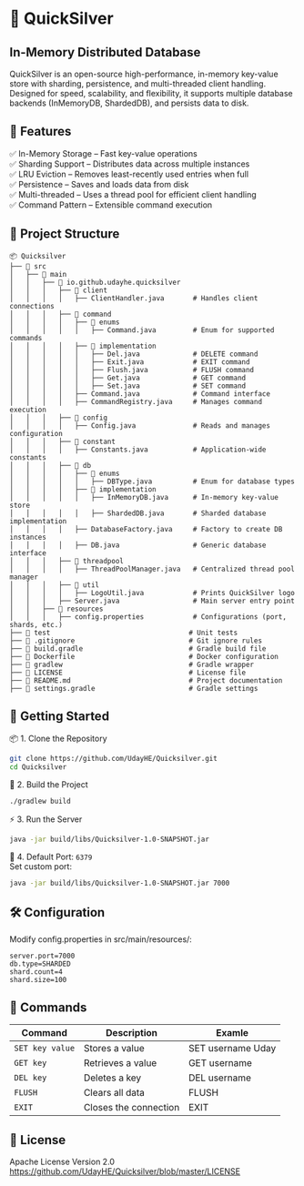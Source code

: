 # 🚀 QuickSilver
## In-Memory Distributed Database
QuickSilver is an open-source high-performance, in-memory key-value store with sharding, persistence, and multi-threaded client handling. <br> 
Designed for speed, scalability, and flexibility, it supports multiple database backends (InMemoryDB, ShardedDB), and persists data to disk.<br>

## 📌 Features
✅ In-Memory Storage – Fast key-value operations  <br>
✅ Sharding Support – Distributes data across multiple instances  <br>
✅ LRU Eviction – Removes least-recently used entries when full  <br>
✅ Persistence – Saves and loads data from disk  <br>
✅ Multi-threaded – Uses a thread pool for efficient client handling  <br>
✅ Command Pattern – Extensible command execution  <br>

## 📂 Project Structure
```shell
📦 Quicksilver
├── 📂 src
│   ├── 📂 main
│   │   ├── 📂 io.github.udayhe.quicksilver
│   │   │   ├── 📂 client
│   │   │   │   ├── ClientHandler.java       # Handles client connections
│   │   │   ├── 📂 command
│   │   │   │   ├── 📂 enums
│   │   │   │   │   ├── Command.java         # Enum for supported commands
│   │   │   │   ├── 📂 implementation
│   │   │   │   │   ├── Del.java             # DELETE command
│   │   │   │   │   ├── Exit.java            # EXIT command
│   │   │   │   │   ├── Flush.java           # FLUSH command
│   │   │   │   │   ├── Get.java             # GET command
│   │   │   │   │   ├── Set.java             # SET command
│   │   │   │   ├── Command.java             # Command interface
│   │   │   │   ├── CommandRegistry.java     # Manages command execution
│   │   │   ├── 📂 config
│   │   │   │   ├── Config.java              # Reads and manages configuration
│   │   │   ├── 📂 constant
│   │   │   │   ├── Constants.java           # Application-wide constants
│   │   │   ├── 📂 db
│   │   │   │   ├── 📂 enums
│   │   │   │   │   ├── DBType.java          # Enum for database types
│   │   │   │   ├── 📂 implementation
│   │   │   │   │   ├── InMemoryDB.java      # In-memory key-value store
│   │   │   │   │   ├── ShardedDB.java       # Sharded database implementation
│   │   │   │   ├── DatabaseFactory.java     # Factory to create DB instances
│   │   │   │   ├── DB.java                  # Generic database interface
│   │   │   ├── 📂 threadpool
│   │   │   │   ├── ThreadPoolManager.java   # Centralized thread pool manager
│   │   │   ├── 📂 util
│   │   │   │   ├── LogoUtil.java            # Prints QuickSilver logo
│   │   │   ├── Server.java                  # Main server entry point
│   │   ├── 📂 resources
│   │   │   ├── config.properties            # Configurations (port, shards, etc.)
├── 📂 test                                  # Unit tests
├── 📜 .gitignore                            # Git ignore rules
├── 📜 build.gradle                          # Gradle build file
├── 📜 Dockerfile                            # Docker configuration
├── 📜 gradlew                               # Gradle wrapper
├── 📜 LICENSE                               # License file
├── 📜 README.md                             # Project documentation
├── 📜 settings.gradle                       # Gradle settings

```

## 🚀 Getting Started

📦 1. Clone the Repository
```sh
git clone https://github.com/UdayHE/Quicksilver.git
cd Quicksilver
```

🔧 2. Build the Project
```sh
./gradlew build
```

⚡ 3. Run the Server
```sh
java -jar build/libs/Quicksilver-1.0-SNAPSHOT.jar
```

🔌 4. Default Port: `6379` <br>
Set custom port:
```sh
java -jar build/libs/Quicksilver-1.0-SNAPSHOT.jar 7000
```

## 🛠 Configuration
Modify config.properties in src/main/resources/:
```
server.port=7000
db.type=SHARDED
shard.count=4
shard.size=100
```

## 📝 Commands

| Command | Description | Examle |
| ----- | ------ | ------ |
|`SET key value` | Stores a value |SET username Uday
|`GET key` | Retrieves a value|GET username
|`DEL key` | Deletes a key |DEL username
|`FLUSH` | Clears all data |FLUSH
|`EXIT` | Closes the connection|EXIT

## 📜 License
Apache License Version 2.0 <br>
https://github.com/UdayHE/Quicksilver/blob/master/LICENSE
